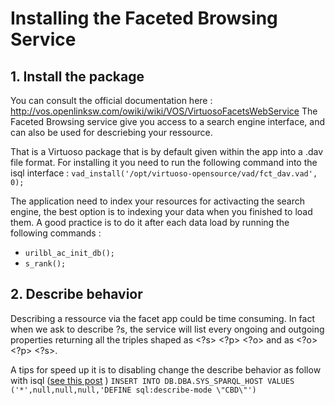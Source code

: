 # Installing the Faceted Browsing Service

## 1. Install the package 
You can consult the official documentation here : http://vos.openlinksw.com/owiki/wiki/VOS/VirtuosoFacetsWebService
The Faceted Browsing service give you access to a search engine interface, and can also be used for descriebing your ressource.

That is a Virtuoso package that is by default given within the app into a .dav file format. For installing it you need to run the following command into the isql interface :
`vad_install('/opt/virtuoso-opensource/vad/fct_dav.vad', 0);`

The application need to index your resources for activacting the search engine, the best option is to indexing your data when you finished to load them. A good practice is to do it after each data load by running the following commands :
* `urilbl_ac_init_db();`
* `s_rank();`

## 2. Describe behavior

Describing a ressource via the facet app could be time consuming. In fact when we ask to describe ?s, the service will list every ongoing and outgoing properties returning all the triples shaped as <?s> <?p> <?o> and as <?o> <?p> <?s>.

A tips for speed up it is to disabling change the describe behavior as follow with isql ([see this post](https://community.openlinksw.com/t/how-to-change-default-describe-mode-in-faceted-browser/1691/3) )
`INSERT INTO DB.DBA.SYS_SPARQL_HOST VALUES ('*',null,null,null,'DEFINE sql:describe-mode \"CBD\"')`

